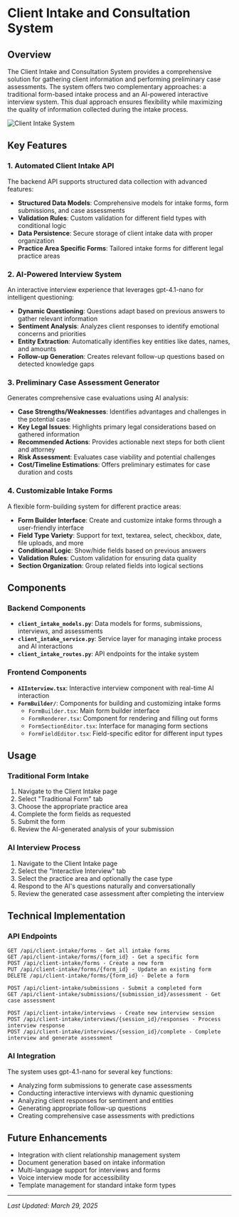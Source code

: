# Client Intake and Consultation System

## Overview

The Client Intake and Consultation System provides a comprehensive solution for gathering client information and performing preliminary case assessments. The system offers two complementary approaches: a traditional form-based intake process and an AI-powered interactive interview system. This dual approach ensures flexibility while maximizing the quality of information collected during the intake process.

![Client Intake System](https://via.placeholder.com/800x400?text=Client+Intake+System)

## Key Features

### 1. Automated Client Intake API

The backend API supports structured data collection with advanced features:

- **Structured Data Models**: Comprehensive models for intake forms, form submissions, and case assessments
- **Validation Rules**: Custom validation for different field types with conditional logic
- **Data Persistence**: Secure storage of client intake data with proper organization
- **Practice Area Specific Forms**: Tailored intake forms for different legal practice areas

### 2. AI-Powered Interview System

An interactive interview experience that leverages gpt-4.1-nano for intelligent questioning:

- **Dynamic Questioning**: Questions adapt based on previous answers to gather relevant information
- **Sentiment Analysis**: Analyzes client responses to identify emotional concerns and priorities
- **Entity Extraction**: Automatically identifies key entities like dates, names, and amounts
- **Follow-up Generation**: Creates relevant follow-up questions based on detected knowledge gaps

### 3. Preliminary Case Assessment Generator

Generates comprehensive case evaluations using AI analysis:

- **Case Strengths/Weaknesses**: Identifies advantages and challenges in the potential case
- **Key Legal Issues**: Highlights primary legal considerations based on gathered information
- **Recommended Actions**: Provides actionable next steps for both client and attorney
- **Risk Assessment**: Evaluates case viability and potential challenges
- **Cost/Timeline Estimations**: Offers preliminary estimates for case duration and costs

### 4. Customizable Intake Forms

A flexible form-building system for different practice areas:

- **Form Builder Interface**: Create and customize intake forms through a user-friendly interface
- **Field Type Variety**: Support for text, textarea, select, checkbox, date, file uploads, and more
- **Conditional Logic**: Show/hide fields based on previous answers
- **Validation Rules**: Custom validation for ensuring data quality
- **Section Organization**: Group related fields into logical sections

## Components

### Backend Components

- **`client_intake_models.py`**: Data models for forms, submissions, interviews, and assessments
- **`client_intake_service.py`**: Service layer for managing intake process and AI interactions
- **`client_intake_routes.py`**: API endpoints for the intake system

### Frontend Components

- **`AIInterview.tsx`**: Interactive interview component with real-time AI interaction
- **`FormBuilder/`**: Components for building and customizing intake forms
  - `FormBuilder.tsx`: Main form builder interface
  - `FormRenderer.tsx`: Component for rendering and filling out forms
  - `FormSectionEditor.tsx`: Interface for managing form sections
  - `FormFieldEditor.tsx`: Field-specific editor for different input types

## Usage

### Traditional Form Intake

1. Navigate to the Client Intake page
2. Select "Traditional Form" tab
3. Choose the appropriate practice area
4. Complete the form fields as requested
5. Submit the form
6. Review the AI-generated analysis of your submission

### AI Interview Process

1. Navigate to the Client Intake page
2. Select the "Interactive Interview" tab
3. Select the practice area and optionally the case type
4. Respond to the AI's questions naturally and conversationally
5. Review the generated case assessment after completing the interview

## Technical Implementation

### API Endpoints

```
GET /api/client-intake/forms - Get all intake forms
GET /api/client-intake/forms/{form_id} - Get a specific form
POST /api/client-intake/forms - Create a new form
PUT /api/client-intake/forms/{form_id} - Update an existing form
DELETE /api/client-intake/forms/{form_id} - Delete a form

POST /api/client-intake/submissions - Submit a completed form
GET /api/client-intake/submissions/{submission_id}/assessment - Get case assessment

POST /api/client-intake/interviews - Create new interview session
POST /api/client-intake/interviews/{session_id}/responses - Process interview response
POST /api/client-intake/interviews/{session_id}/complete - Complete interview and generate assessment
```

### AI Integration

The system uses gpt-4.1-nano for several key functions:

- Analyzing form submissions to generate case assessments
- Conducting interactive interviews with dynamic questioning
- Analyzing client responses for sentiment and entities
- Generating appropriate follow-up questions
- Creating comprehensive case assessments with predictions

## Future Enhancements

- Integration with client relationship management system
- Document generation based on intake information
- Multi-language support for interviews and forms
- Voice interview mode for accessibility
- Template management for standard intake form types

---

*Last Updated: March 29, 2025*
